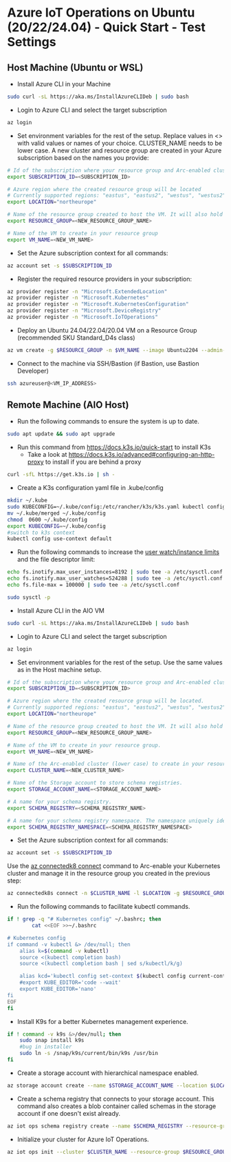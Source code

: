 # Azure IoT Operations on Ubuntu (20/22/24.04) - Quick Start - Test Settings

## Host Machine (Ubuntu or WSL)

* Install Azure CLI in your Machine

```bash {"id":"01J9P2GSRJCXT6MXXXQWGVCHC7"}
sudo curl -sL https://aka.ms/InstallAzureCLIDeb | sudo bash
```

* Login to Azure CLI and select the target subscription

```bash {"id":"01J9P2GSRJCXT6MXXXR04QN41S"}
az login
```

* Set environment variables for the rest of the setup. Replace values in <> with valid values or names of your choice. CLUSTER_NAME needs to be lower case. A new cluster and resource group are created in your Azure subscription based on the names you provide:

```bash {"id":"01J9P2GSRJCXT6MXXXR1KRG7SW"}
# Id of the subscription where your resource group and Arc-enabled cluster will be created
export SUBSCRIPTION_ID=<SUBSCRIPTION_ID>

# Azure region where the created resource group will be located
# Currently supported regions: "eastus", "eastus2", "westus", "westus2", "westus3", "westeurope", or "northeurope"
export LOCATION="northeurope"

# Name of the resource group created to host the VM. It will also hold the Arc-enabled cluster and Azure IoT Operations resources
export RESOURCE_GROUP=<NEW_RESOURCE_GROUP_NAME>

# Name of the VM to create in your resource group
export VM_NAME=<NEW_VM_NAME>
```

* Set the Azure subscription context for all commands:

```bash {"id":"01J9P2GSRJCXT6MXXXR49NGRH1"}
az account set -s $SUBSCRIPTION_ID
```

* Register the required resource providers in your subscription:

```bash {"id":"01J9P2GSRJCXT6MXXXR6BEKQP4"}
az provider register -n "Microsoft.ExtendedLocation"
az provider register -n "Microsoft.Kubernetes"
az provider register -n "Microsoft.KubernetesConfiguration"
az provider register -n "Microsoft.DeviceRegistry"
az provider register -n "Microsoft.IoTOperations"
```

* Deploy an Ubuntu 24.04/22.04/20.04 VM on a Resource Group (recommended SKU Standard_D4s class)

```bash {"id":"01J9P2GSRJCXT6MXXXR9V8GY67"}
az vm create -g $RESOURCE_GROUP -n $VM_NAME --image Ubuntu2204 --admin-username "azureuser" --generate-ssh-keys --size Standard_D4s_v3 --location $LOCATION --ssh-key-name $VM_NAME 
```

* Connect to the machine via SSH/Bastion (if Bastion, use Bastion Developer)

```bash {"id":"01J9P2HAKKQQTJBJXHZG2C630T"}
ssh azureuser@<VM_IP_ADDRESS>
```

## Remote Machine (AIO Host)

* Run the following commands to ensure the system is up to date.

```bash {"id":"01J9P2NX1C9PW880E979592EBD"}
sudo apt update && sudo apt upgrade 
```

* Run this command from https://docs.k3s.io/quick-start to install K3s
   * Take a look at https://docs.k3s.io/advanced#configuring-an-http-proxy to install if you are behind a proxy

```bash {"id":"01J9P2PSZWRZCP5KD3MHSNP0ZM"}
curl -sfL https://get.k3s.io | sh -
```

* Create a K3s configuration yaml file in .kube/config

```bash {"id":"01J9P3163GWYQVNSVK59G148M7"}
mkdir ~/.kube
sudo KUBECONFIG=~/.kube/config:/etc/rancher/k3s/k3s.yaml kubectl config view --flatten > ~/.kube/merged
mv ~/.kube/merged ~/.kube/config
chmod  0600 ~/.kube/config
export KUBECONFIG=~/.kube/config
#switch to k3s context
kubectl config use-context default
```

* Run the following commands to increase the [user watch/instance limits](https://www.suse.com/support/kb/doc/?id=000020048) and the file descriptor limit:

```bash {"id":"01J9P34K8YC7TEG9XEZ9YBPNGQ"}
echo fs.inotify.max_user_instances=8192 | sudo tee -a /etc/sysctl.conf
echo fs.inotify.max_user_watches=524288 | sudo tee -a /etc/sysctl.conf
echo fs.file-max = 100000 | sudo tee -a /etc/sysctl.conf

sudo sysctl -p
```

* Install Azure CLI in the AIO VM

```bash {"id":"01J9P2GSRJCXT6MXXXQWGVCHC7"}
sudo curl -sL https://aka.ms/InstallAzureCLIDeb | sudo bash
```

* Login to Azure CLI and select the target subscription

```bash {"id":"01J9P2GSRJCXT6MXXXR04QN41S"}
az login
```

* Set environment variables for the rest of the setup. Use the same values as in the Host machine setup.

```bash {"id":"01J9P2GSRJCXT6MXXXR1KRG7SW"}
# Id of the subscription where your resource group and Arc-enabled cluster will be created.
export SUBSCRIPTION_ID=<SUBSCRIPTION_ID>

# Azure region where the created resource group will be located.
# Currently supported regions: "eastus", "eastus2", "westus", "westus2", "westus3", "westeurope", or "northeurope".
export LOCATION="northeurope"

# Name of the resource group created to host the VM. It will also hold the Arc-enabled cluster and Azure IoT Operations resources.
export RESOURCE_GROUP=<NEW_RESOURCE_GROUP_NAME>

# Name of the VM to create in your resource group.
export VM_NAME=<NEW_VM_NAME>

# Name of the Arc-enabled cluster (lower case) to create in your resource group.
export CLUSTER_NAME=<NEW_CLUSTER_NAME>

# Name of the Storage account to store schema registries.
export STORAGE_ACCOUNT_NAME=<STORAGE_ACCOUNT_NAME>

# A name for your schema registry.
export SCHEMA_REGISTRY=<SCHEMA_REGISTRY_NAME>

# A name for your schema registry namespace. The namespace uniquely identifies a schema registry within a tenant.
export SCHEMA_REGISTRY_NAMESPACE=<SCHEMA_REGISTRY_NAMESPACE>
```

* Set the Azure subscription context for all commands:

```bash {"id":"01J9P2GSRJCXT6MXXXR49NGRH1"}
az account set -s $SUBSCRIPTION_ID
```

Use the [az connectedk8 connect](https://learn.microsoft.com/en-us/cli/azure/connectedk8s#az-connectedk8s-connect) command to Arc-enable your Kubernetes cluster and manage it in the resource group you created in the previous step:

```bash {"id":"01J9P35Z635FFWQD8P07N5BARE"}
az connectedk8s connect -n $CLUSTER_NAME -l $LOCATION -g $RESOURCE_GROUP --subscription $SUBSCRIPTION_ID
```

* Run the following commands to facilitate kubectl commands.

```bash {"id":"01J9PF3XC9GYQH3R3GYQJ30158"}
if ! grep -q "# Kubernetes config" ~/.bashrc; then
        cat <<EOF >>~/.bashrc

# Kubernetes config
if command -v kubectl &> /dev/null; then
    alias k=$(command -v kubectl)
    source <(kubectl completion bash)
    source <(kubectl completion bash | sed s/kubectl/k/g)

    alias kcd='kubectl config set-context $(kubectl config current-context) --namespace '
    #export KUBE_EDITOR='code --wait'
    export KUBE_EDITOR='nano'
fi
EOF
fi
```

* Install K9s for a better Kubernetes management experience.

```bash {"id":"01J9PFDQX0AP229B4Q68ZAW13K"}
if ! command -v k9s &>/dev/null; then
    sudo snap install k9s
    #bug in installer
    sudo ln -s /snap/k9s/current/bin/k9s /usr/bin
fi
```

* Create a storage account with hierarchical namespace enabled.

```bash {"id":"01JA51QW3XX4GP71KM4HN4MSBH"}
az storage account create --name $STORAGE_ACCOUNT_NAME --location $LOCATION --resource-group $RESOURCE_GROUP --enable-hierarchical-namespace
```

* Create a schema registry that connects to your storage account. This command also creates a blob container called schemas in the storage account if one doesn't exist already.

```bash {"id":"01JA51XFSM6TB5YTYAG5YWVV61"}
az iot ops schema registry create --name $SCHEMA_REGISTRY --resource-group $RESOURCE_GROUP --registry-namespace $SCHEMA_REGISTRY_NAMESPACE --sa-resource-id $(az storage account show --name $STORAGE_ACCOUNT_NAME -o tsv --query id)
```

* Initialize your cluster for Azure IoT Operations.

```bash {"id":"01JA51HQ1R8JPM17Y7025M91GD"}
az iot ops init --cluster $CLUSTER_NAME --resource-group $RESOURCE_GROUP --sr-resource-id $(az iot ops schema registry show --name $SCHEMA_REGISTRY --resource-group $RESOURCE_GROUP -o tsv --query id)
```